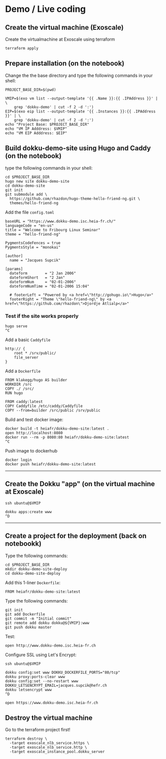 # Demo / Live coding

## Create the virtual machine (Exoscale)

Create the virtualmachine at Exoscale using terraform

```
terraform apply
```

## Prepare installation (on the notebook)

Change the the base directory and type the following commands in your shell:

```
PROJECT_BASE_DIR=$(pwd)

VMIP=$(exo vm list --output-template '{{ .Name }}:{{ .IPAddress }}' | \
	grep 'dokku-demo' | cut -f 2 -d ':')
EIP=$(exo eip list --output-template '{{ .Instances }}:{{ .IPAddress }}' | \
	grep 'dokku-demo' | cut -f 2 -d ':')
echo "Project Base: $PROJECT_BASE_DIR"
echo "VM IP Adddress: $VMIP"
echo "VM EIP Adddress: $EIP"
```

## Build dokku-demo-site using Hugo and Caddy (on the notebook)

type the following commands in your shell:

```
cd $PROJECT_BASE_DIR
hugo new site dokku-demo-site
cd dokku-demo-site
git init
git submodule add \
  https://github.com/rhazdon/hugo-theme-hello-friend-ng.git \
  themes/hello-friend-ng
```

Add the file `config.toml`

```
baseURL = "https://www.dokku-demo.isc.heia-fr.ch/"
languageCode = "en-us"
title = "Welcome to Fribourg Linux Seminar"
theme = "hello-friend-ng"

PygmentsCodeFences = true
PygmentsStyle = "monokai"

[author]
  name = "Jacques Supcik"

[params]
  dateform        = "2 Jan 2006"
  dateformShort   = "2 Jan"
  dateformNum     = "02-01-2006"
  dateformNumTime = "02-01-2006 15:04"

  # footerLeft = "Powered by <a href=\"http://gohugo.io\">Hugo</a>"
  footerRight = "Theme \"hello-friend-ng\" by <a href=\"https://github.com/rhazdon\">Djordje Atlialp</a>"
```

### Test if the site works properly

```
hugo serve
^C
```

Add a basic `Caddyfile`

```
http:// {
    root * /srv/public/
    file_server
}
```

Add a `Dockerfile`

```
FROM klakegg/hugo AS builder
WORKDIR /src
COPY ./ /src/
RUN hugo

FROM caddy:latest
COPY Caddyfile /etc/caddy/Caddyfile
COPY --from=builder /src/public /srv/public
```

Build and test docker image:

```
docker build -t heiafr/dokku-demo-site:latest .
open http://localhost:8080
docker run --rm -p 8080:80 heiafr/dokku-demo-site:latest
^C
```


Push image to dockerhub

```
docker login
docker push heiafr/dokku-demo-site:latest
```

---

## Create the Dokku "app" (on the virtual machine at Exoscale)

```
ssh ubuntu@$VMIP
```

```
dokku apps:create www
^D
```

---

## Create a project for the deployment (back on notebookk)

Type the following commands:

```
cd $PROJECT_BASE_DIR
mkdir dokku-demo-site-deploy
cd dokku-demo-site-deploy
```

Add this 1-liner `Dockerfile`:

```
FROM heiafr/dokku-demo-site:latest
```

Type the following commands:

```
git init
git add Dockerfile
git commit -m "Initial commit"
git remote add dokku dokku@${VMIP}:www
git push dokku master
```

Test:

```
open http://www.dokku-demo.isc.heia-fr.ch
```

Configure SSL using Let's Encrypt:

```
ssh ubuntu@$VMIP
```

```
dokku config:set www DOKKU_DOCKERFILE_PORTS="80/tcp"
dokku proxy:ports-clear www
dokku config:set --no-restart www DOKKU_LETSENCRYPT_EMAIL=jacques.supcik@hefr.ch
dokku letsencrypt www
^D
```

```
open https://www.dokku-demo.isc.heia-fr.ch
```

## Destroy the virtual machine

Go to the terraform project first!

```
terraform destroy \
  -target exoscale_nlb_service.https \
  -target exoscale_nlb_service.http \
  -target exoscale_instance_pool.dokku_server
```